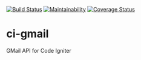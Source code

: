 [![Build Status](https://travis-ci.org/francis94c/ci-gmail.svg?branch=master)](https://travis-ci.org/francis94c/ci-gmail) [![Maintainability](https://api.codeclimate.com/v1/badges/d77b5effa6592fd74c92/maintainability)](https://codeclimate.com/github/francis94c/ci-gmail/maintainability) [![Coverage Status](https://coveralls.io/repos/github/francis94c/ci-gmail/badge.svg?branch=master)](https://coveralls.io/github/francis94c/ci-gmail?branch=master)

# ci-gmail
GMail API for Code Igniter
